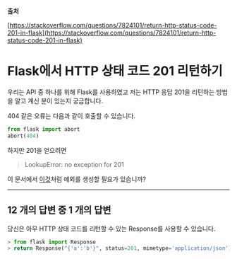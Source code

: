 **출처**

[https://stackoverflow.com/questions/7824101/return-http-status-code-201-in-flask](https://stackoverflow.com/questions/7824101/return-http-status-code-201-in-flask)

# Flask에서 HTTP 상태 코드 201 리턴하기

우리는 API 중 하나를 위해 Flask를 사용하였고 저는 HTTP 응답 201을 리턴하는 방법을 알고 계신 분이 있는지 궁금합니다.

404 같은 오류는 다음과 같이 호출할 수 있습니다.

```python
from flask import abort
abort(404)
```

하지만 201을 얻으려면

> LookupError: no exception for 201

이 문서에서 [이것](http://werkzeug.pocoo.org/docs/exceptions/#custom-errors)처럼 예외를 생성할 필요가 있습니까?

---

## 12 개의 답변 중 1 개의 답변

당신은 아무 HTTP 상태 코드를 리턴할 수 있는 Response를 사용할 수 있습니다.

```python
> from flask import Response
> return Response("{'a':'b'}", status=201, mimetype='application/json')
```
